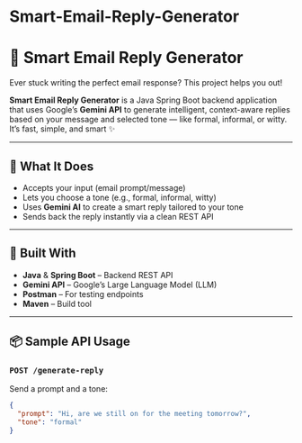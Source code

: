 # Smart-Email-Reply-Generator
# 💬 Smart Email Reply Generator

Ever stuck writing the perfect email response? This project helps you out!

**Smart Email Reply Generator** is a Java Spring Boot backend application that uses Google’s **Gemini API** to generate intelligent, context-aware replies based on your message and selected tone — like formal, informal, or witty. It’s fast, simple, and smart ✨

---

## 🚀 What It Does

- Accepts your input (email prompt/message)
- Lets you choose a tone (e.g., formal, informal, witty)
- Uses **Gemini AI** to create a smart reply tailored to your tone
- Sends back the reply instantly via a clean REST API

---

## 🧰 Built With

- **Java** & **Spring Boot** – Backend REST API
- **Gemini API** – Google’s Large Language Model (LLM)
- **Postman** – For testing endpoints
- **Maven** – Build tool

---

## 📦 Sample API Usage

### `POST /generate-reply`

Send a prompt and a tone:

```json
{
  "prompt": "Hi, are we still on for the meeting tomorrow?",
  "tone": "formal"
}
